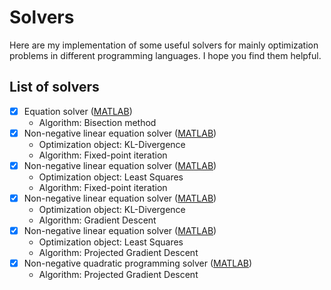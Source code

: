 # Solvers

Here are my implementation of some useful solvers for mainly optimization problems in different programming languages. I hope you find them helpful.

## List of solvers

- [x] Equation solver ([MATLAB](./MATLAB/bisection_fsolve.m))
    - Algorithm: Bisection method
- [x] Non-negative linear equation solver ([MATLAB](./MATLAB/fpi_kldivergence.m))
    - Optimization object: KL-Divergence
    - Algorithm: Fixed-point iteration
- [x] Non-negative linear equation solver ([MATLAB](./MATLAB/fpi_lsqnonneg.m))
    - Optimization object: Least Squares
    - Algorithm: Fixed-point iteration
- [x] Non-negative linear equation solver ([MATLAB](./MATLAB/gd_kldivergence.m))
    - Optimization object: KL-Divergence
    - Algorithm: Gradient Descent
- [x] Non-negative linear equation solver ([MATLAB](./MATLAB/pgd_lsqnonneg.m))
    - Optimization object: Least Squares
    - Algorithm: Projected Gradient Descent
- [x] Non-negative quadratic programming solver ([MATLAB](./MATLAB/pgd_quadprog.m))
    - Algorithm: Projected Gradient Descent
